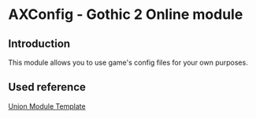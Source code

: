 # AXConfig - Gothic 2 Online module

## Introduction

This module allows you to use game's config files for your own purposes.

## Used reference

[Union Module Template](https://gothicmultiplayerteam.gitlab.io/modules/union-template)
